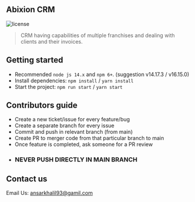 ## Abixion CRM 

![license](https://img.shields.io/badge/license-MIT-blue.svg)

> CRM having capabilities of multiple franchises and dealing with clients and their invoices.

## Getting started

- Recommended `node js 14.x` and `npm 6+`. (suggestion v14.17.3 / v16.15.0)
- Install dependencies: `npm install` / `yarn install`
- Start the project: `npm run start` / `yarn start`

## Contributors guide

- Create a new ticket/issue for every feature/bug
- Create a separate branch for every issue
- Commit and push in relevant branch (from main)
- Create PR to merger code from that particular branch to main
- Once feature is completed, ask someone for a PR review
- ### NEVER PUSH DIRECTLY IN MAIN BRANCH


## Contact us

Email Us: ansarkhalil93@gamil.com

